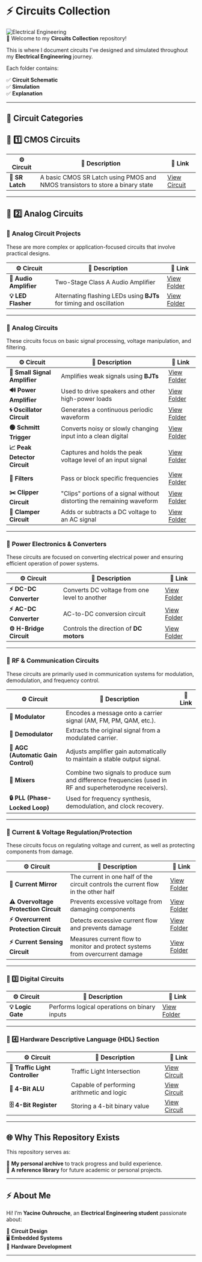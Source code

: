 # ⚡ Circuits Collection

![Electrical Engineering](https://img.shields.io/badge/Electrical%20Engineering-Projects-blue?style=for-the-badge)  
📡 Welcome to my **Circuits Collection** repository!

This is where I document circuits I’ve designed and simulated throughout my **Electrical Engineering** journey.

Each folder contains:

✅ **Circuit Schematic**  
✅ **Simulation**  
✅ **Explanation**  

---

## 📂 Circuit Categories

## 🔗 1️⃣ CMOS Circuits 

| ⚙️ Circuit | 📜 Description | 🔗 Link |
|---|---|---|
| **🔁 SR Latch** | A basic CMOS SR Latch using PMOS and NMOS transistors to store a binary state	 | [View Circuit](./CMOS_Circuits/SR_Latch/) |

---

## 🔗 2️⃣ Analog Circuits

### 🔹 **Analog Circuit Projects**

These are more complex or application-focused circuits that involve practical designs.

| ⚙️ Circuit            | 📜 Description                                                                  | 🔗 Link                                              |
|--------------------|------------------------------------------------------------------------------|---------------------------------------------------|
| **🎵 Audio Amplifier** | Two-Stage Class A Audio Amplifier | [View Folder](./Circuits_Projects/Audio_Amplifier) |
| **💡 LED Flasher**     | Alternating flashing LEDs using **BJTs** for timing and oscillation | [View Folder](./Circuits_Projects/LED_Flasher/)       |

---
### 🔹 **Analog Circuits**  
These circuits focus on basic signal processing, voltage manipulation, and filtering.

| ⚙️ Circuit                 | 📜 Description                                                                  | 🔗 Link                                              |
|---------------------------|------------------------------------------------------------------------------|-----------------------------------------------------|
| **📢 Small Signal Amplifier** | Amplifies weak signals using **BJTs**                                      | [View Folder](./BJT_Circuits/Small_Signal_Amplifier) |
| **🔊 Power Amplifier**       | Used to drive speakers and other high-power loads                          | [View Folder](./BJT_Circuits/Power_Amplifier)     |
| **🌀 Oscillator Circuit**    | Generates a continuous periodic waveform                                   | [View Folder](./BJT_Circuits/Oscillator)         |
| **🟢 Schmitt Trigger**       | Converts noisy or slowly changing input into a clean digital  | [View Folder](./BJT_Circuits/Schmitt_trigger)     |
| **📈 Peak Detector Circuit** | Captures and holds the peak voltage level of an input signal | [View Folder](./BJT_Circuits/Peak_Detector)     |
| **🔎 Filters**               |  Pass or block specific frequencies                     | [View Folder](./BJT_Circuits/Filters/)            |
| **✂️ Clipper Circuit**       | "Clips" portions of a signal without distorting the remaining waveform   | [View Folder](./BJT_Circuits/Clipper_Circuit/)    |
| **🔼 Clamper Circuit**       | Adds or subtracts a DC voltage to an AC signal                              | [View Folder](./BJT_Circuits/Clamper_Circuits/)   |
---

### 🔹 **Power Electronics & Converters**  
These circuits are focused on converting electrical power and ensuring efficient operation of power systems.

| ⚙️ Circuit                 | 📜 Description                                                                  | 🔗 Link                                              |
|---------------------------|------------------------------------------------------------------------------|-----------------------------------------------------|
| **⚡ DC-DC Converter**       | Converts DC voltage from one level to another                               | [View Folder](./Power_Electronics/DCDC_Converter/)     |
| **⚡ AC-DC Converter**       | AC-to-DC conversion circuit                                                 | [View Folder](.Power_Electronics/Rectifier/)          |
| **⚙️ H-Bridge Circuit** | Controls the direction of **DC motors** | [View Folder](./Power_Electronics/H_Bridge) |

---

### 🔹 **RF & Communication Circuits**  
These circuits are primarily used in communication systems for modulation, demodulation, and frequency control.

| ⚙️ Circuit                 | 📜 Description                                                                  | 🔗 Link                                              |
|---------------------------|------------------------------------------------------------------------------|-----------------------------------------------------|
| **📡 Modulator**           | Encodes a message onto a carrier signal (AM, FM, PM, QAM, etc.).               |           |
| **📡 Demodulator**         | Extracts the original signal from a modulated carrier.                         |     |
| **🔧 AGC (Automatic Gain Control)** | Adjusts amplifier gain automatically to maintain a stable output signal.  |                 |
| **🔀 Mixers**              | Combine two signals to produce sum and difference frequencies (used in RF and superheterodyne receivers). |            |
| **🔒 PLL (Phase-Locked Loop)**  | Used for frequency synthesis, demodulation, and clock recovery.              |                |

---

### 🔹 **Current & Voltage Regulation/Protection**  
These circuits focus on regulating voltage and current, as well as protecting components from damage.

| ⚙️ Circuit                     | 📜 Description                                                                  | 🔗 Link                                              |
|-------------------------------|---------------------------------------------------------------------------------|-----------------------------------------------------|
| **🔄 Current Mirror**        | The current in one half of the circuit controls the current flow in the other half | [View Folder](./Circuit_Protection/Current_mirror/)      |
| **⚠️ Overvoltage Protection Circuit** | Prevents excessive voltage from damaging components  | [View Folder](./Circuit_Protection/Overvoltage) |
| **⚡ Overcurrent Protection Circuit** | Detects excessive current flow and prevents damage  | [View Folder](./Circuit_Protection/Overcurrent) |
| **⚡ Current Sensing Circuit** | Measures current flow to monitor and protect systems from overcurrent damage | [View Folder](./Circuit_Protection/Current_Sensing)             |

---
### 🔗 3️⃣ Digital Circuits
| ⚙️ Circuit                     | 📜 Description                                                                   | 🔗 Link                                              |
|-------------------------------|-------------------------------------------------------------------------------|-----------------------------------------------------|
| **💡 Logic Gate**              | Performs logical operations on binary inputs | [View Folder](./Logic_Gates)                           |
---

### 🔗 4️⃣ Hardware Descriptive Language (HDL) Section

| ⚙️ Circuit | 📜 Description | 🔗 Link |
|---|---|---|
| **🚦 Traffic Light Controller** | Traffic Light Intersection | [View Circuit](./HDL/Traffic_Light_Controller/) |
| **🧮 4-Bit ALU** | Capable of performing arithmetic and logic | [View Circuit](./HDL/4_Bit_ALU/) |
| **🗄 4-Bit Register** | Storing a 4-bit binary value | [View Circuit](./HDL/4_bit_register/) |

---

## 🌐 Why This Repository Exists

This repository serves as:

🚀 **My personal archive** to track progress and build experience.  
📖 **A reference library** for future academic or personal projects.  

---

## ⚡ About Me

Hi! I’m **Yacine Ouhrouche**, an **Electrical Engineering student** passionate about:

🔌 **Circuit Design**  
🖥️ **Embedded Systems**  
🔧 **Hardware Development**  

---
